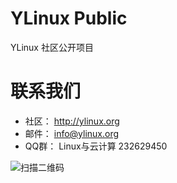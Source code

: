 YLinux Public
========================

YLinux 社区公开项目


# 联系我们

- 社区： http://ylinux.org
- 邮件： info@ylinux.org
- QQ群： Linux与云计算 232629450

![扫描二维码](http://ylinux.org/static/img/join-qq-qun232629450.png)


